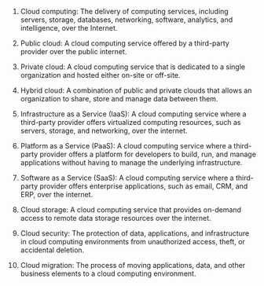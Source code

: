 1. Cloud computing: The delivery of computing services, including servers, storage, databases, networking, software, analytics, and intelligence, over the Internet.

2. Public cloud: A cloud computing service offered by a third-party provider over the public internet.

3. Private cloud: A cloud computing service that is dedicated to a single organization and hosted either on-site or off-site.

4. Hybrid cloud: A combination of public and private clouds that allows an organization to share, store and manage data between them.

5. Infrastructure as a Service (IaaS): A cloud computing service where a third-party provider offers virtualized computing resources, such as servers, storage, and networking, over the internet.

6. Platform as a Service (PaaS): A cloud computing service where a third-party provider offers a platform for developers to build, run, and manage applications without having to manage the underlying infrastructure.

7. Software as a Service (SaaS): A cloud computing service where a third-party provider offers enterprise applications, such as email, CRM, and ERP, over the internet.

8. Cloud storage: A cloud computing service that provides on-demand access to remote data storage resources over the internet.

9. Cloud security: The protection of data, applications, and infrastructure in cloud computing environments from unauthorized access, theft, or accidental deletion.

10. Cloud migration: The process of moving applications, data, and other business elements to a cloud computing environment.
